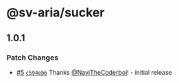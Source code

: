# @sv-aria/sucker

## 1.0.1

### Patch Changes

-   [#5](https://github.com/NaviTheCoderboi/sv-aria/pull/5) [`c594eb6`](https://github.com/NaviTheCoderboi/sv-aria/commit/c594eb66a1016ae77fb989382f1028dcef03dac6) Thanks [@NaviTheCoderboi](https://github.com/NaviTheCoderboi)! - initial release
